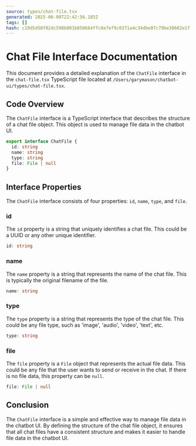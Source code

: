 ```yaml
---
source: types/chat-file.tsx
generated: 2025-06-08T22:42:56.185Z
tags: []
hash: c19d5d50f02dc598b001b850664ffc8e7ef9c0371a4c34dbe07c79be30602e1f
---
```


# Chat File Interface Documentation

This document provides a detailed explanation of the `ChatFile` interface in the `chat-file.tsx` TypeScript file located at `/Users/garymason/chatbot-ui/types/chat-file.tsx`.

## Code Overview

The `ChatFile` interface is a TypeScript interface that describes the structure of a chat file object. This object is used to manage file data in the chatbot UI.

```ts
export interface ChatFile {
  id: string
  name: string
  type: string
  file: File | null
}
```

## Interface Properties

The `ChatFile` interface consists of four properties: `id`, `name`, `type`, and `file`.

### id

The `id` property is a string that uniquely identifies a chat file. This could be a UUID or any other unique identifier.

```ts
id: string
```

### name

The `name` property is a string that represents the name of the chat file. This is typically the original filename of the file.

```ts
name: string
```

### type

The `type` property is a string that represents the type of the chat file. This could be any file type, such as 'image', 'audio', 'video', 'text', etc.

```ts
type: string
```

### file

The `file` property is a `File` object that represents the actual file data. This could be any file that the user wants to send or receive in the chat. If there is no file data, this property can be `null`.

```ts
file: File | null
```

## Conclusion

The `ChatFile` interface is a simple and effective way to manage file data in the chatbot UI. By defining the structure of the chat file object, it ensures that all chat files have a consistent structure and makes it easier to handle file data in the chatbot UI.